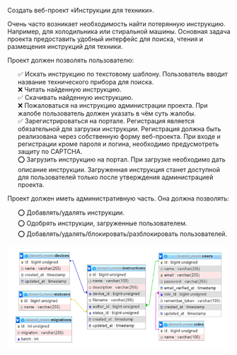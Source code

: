 <p>Создать веб-проект «Инструкции для техники».</p>
<p>Очень часто возникает необходимость найти потерянную инструкцию. Например, для холодильника или стиральной машины.
Основная задача проекта предоставить удобный интерфейс
для поиска, чтения и размещения инструкций для техники.</p>
<p>Проект должен позволять пользователю:
<ul style="list-style: none">
<li>&#9989; Искать инструкцию по текстовому шаблону. 
Пользователь вводит название технического прибора для поиска.</li>
<li>&#10060; Читать найденную инструкцию.</li>
<li>&#9989; Скачивать найденную инструкцию.</li>
<li>&#10060; Пожаловаться на инструкцию администрации проекта. 
При жалобе пользователь должен указать в чём суть жалобы.</li>
<li>&#9989; Зарегистрироваться на портале. Регистрация является обязательной для загрузки инструкции. Регистрация должна
быть реализована через собственную форму веб-проекта. При входе и регистрации кроме пароля и логина, необходимо предусмотреть защиту по CAPTCHA.</li>
<li>&#11093; Загрузить инструкцию на портал. При загрузке необходимо дать описание инструкции. Загруженная инструкция станет доступной для пользователей только после
утверждения администрацией проекта.</li>
</ul></p>
<p>Проект должен иметь административную часть. Она должна позволять:
<ul style="list-style: none">
<li>&#11093; Добавлять/удалять инструкции.</li>
<li>&#11093; Одобрять инструкции, загруженные пользователем.</li>
<li>&#11093; Добавлять/удалять/блокировать/разблокировать пользователей.</li>
</ul></p>

<img src="DB_schema.png" width="500" height="auto">
